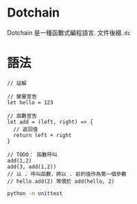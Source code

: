 # Dotchain
Dotchain 是一種函數式編程語言. 文件後綴`.dc`

# 語法
```
// 註解

// 變量宣告
let hello = 123

// 函數宣告
let add = (left, right) => {
  // 返回值
  return left + right
}

// TODO： 函數呼叫
add(1,2)
add(3, add(1,2))
// 以 . 呼叫函數，將以 . 前的值作為第一個參數
// hello.add(2) 等價於 add(hello, 2)
```

```bash
python -m unittest
```